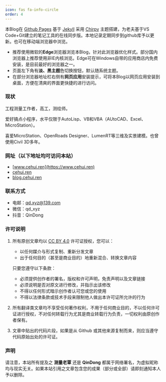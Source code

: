```yaml
---
icon: fas fa-info-circle
order: 4
---
```


本Blog在 [Github Pages](https://pages.github.com/) 基于 [Jekyll](https://jekyllrb.com/) 采用 [Chirpy](https://github.com/cotes2020/jekyll-theme-chirpy) 主题搭建，为老夫基于VS Code+Git建立的笔记工具的在线同步版。本地记录定期同步到github库予以更新。也可在移动端浏览器中浏览。

- 推荐使用微软的**Edge**浏览器浏览本Blog，针对此浏览器优化样式。部分国内浏览器上推荐使用非IE内核浏览。Edge可在Windows自带的应用商店内免费安装，是目前最好的浏览器之一。
- 页面左下角有**淡、黑主题**色切换按钮，默认随系统主题。
- 在部分浏览器地址栏右侧有**网页应用**安装提示，可将本Blog以网页应用安装到桌面，方便在清爽的界面更快捷的进行访问。

### 现状
工程测量工作者，高工，测绘师。

爱好搞点小程序，水平仅限于AutoLisp、VB和VBA（AUtoCAD、Excel、MicroStation）。

喜爱MicroStation、OpenRoads Designer、LumenRT等三维及实景建模。也曾使用Civil 3D多年。

### 网址（以下地址均可访问本站）
- [www.cehui.ren](https://www.cehui.ren)
- [cehui.ren](https://www.cehui.ren)
- [blog.cehui.ren](https://www.cehui.ren)

### 联系方式
- 电邮：qd.xyz@139.com
- 微信：qd_xyz
- 抖音：QinDong

### 许可说明
1. 所有原创文章均以 [CC BY 4.0](https://creativecommons.org/licenses/by/4.0/) 许可证授权，您可以：
    - 以任何媒介与形式复制、重新分发文章
    - 出于任何目的（甚至是商业目的）地重新混合、转换文章内容

    只要您遵守以下条款：
     - 必须提供创作者的署名，版权和许可声明，免责声明以及文章链接
     - 必须说明是否对原文进行修改，并指示出该修改
     - 不得以任何形式暗示创作者认可您或您的使用
     - 不得以法律条款或技术手段来限制他人做出本许可证所允许的行为
2. 所有翻译类文章均不享受任何著作权利，不用于任何商业目的，不以任何许可证进行授权，不对任何转载行为尤其是商业转载行为负责，一切权利由原创作者保有。
3. 文章中贴出的代码片段，如果是从 Github 或其他来源复制而来，则应当遵守代码原始出处的许可证。

### 声明
请注意，本站所有提及之 **测量老覃** 还是 **QinDong** 都属于网络署名，为虚拟昵称均与现实无关。如果本站引用之文章包含您的成果（部分或全部）请即刻通知本人予以删除。